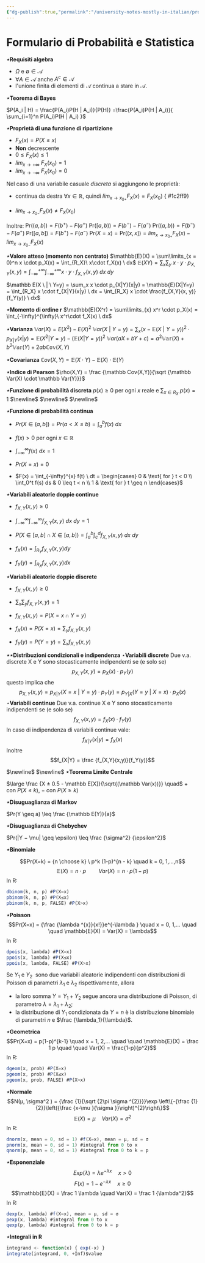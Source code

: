```yaml
---
{"dg-publish":true,"permalink":"/university-notes-mostly-in-italian/probabilita-e-statistica/teoria/formulario/","created":"2023-01-23T17:46:07.041+01:00","updated":"2023-01-23T17:46:07.041+01:00"}
---
```


# Formulario di Probabilità e Statistica
**$\star$Requisiti algebra**
-   $\Omega$ e $\emptyset \in \mathcal{A}$
-   $\forall A \in \mathcal{A}$ anche $A^c \in \mathcal{A}$
-   l'unione finita di elementi di $\mathcal{A}$ continua a stare in $\mathcal{A}$.

**$\star$Teorema di Bayes**

$P(A_i | H) = \frac{P(A_i)P(H | A_i)}{P(H)} =\frac{P(A_i)P(H | A_i)}{ \sum_{i=1}^n P(A_i)P(H | A_i) }$

**$\star$Proprietà di una funzione di ripartizione**
- $F_X(x) = P(X \leq x)$
- **Non** decrescente
- $0 \leq F_X(x) \leq 1$
- $lim_{x \to +\infty} \ F_X(x_{0})= 1$
- $lim_{x \to -\infty} \ F_X(x_{0})= 0$

Nel caso di una variabile casuale *discreta* si aggiungono le proprietà:
- continua da destra $\forall x \in \mathbb R$, quindi $lim_{x \to x_{0+}}F_X(x)= F_X(x_0)$
{ #1c2ff9}

- $lim_{x \to x_{0-}}F_X(x) \neq F_X(x_0)$

Inoltre:
$\text{Pr}((a,b]) = F(b^+) - F(a^+)$
$\text{Pr}([a,b)) = F(b^-) - F(a^-)$
$\text{Pr}((a,b)) = F(b^-) - F(a^+)$
$\text{Pr}([a,b]) = F(b^+) - F(a^-)$
$\text{Pr}(X = x) = \text{Pr}((x,x])= lim_{x \to x_{0+}}F_X(x) - lim_{x \to x_{0-}}F_X(x)$

**$\star$Valore atteso (momento non centrato)**
$\mathbb{E}(X) = \sum\limits_{x = 0}^n x \cdot p_X(x) = \int_{R_X}\ x\cdot f_X(x) \ dx$
$\mathbb{E}(XY) = \sum_x \sum_y \ x \cdot y \cdot p_{X,Y}(x,y) = \int_{-\infty}^{+\infty} \int_{-\infty}^{+\infty} x \cdot y \cdot f_{X,Y}(x,y) \ dx \ dy$

$\mathbb E(X \ | \ Y=y) = \sum_x x \cdot p_{X|Y}(x|y) = \mathbb{E}(X|Y=y) = \int_{R_X} x \cdot f_{X|Y}(x|y) \ dx = \int_{R_X} x \cdot \frac{f_{X,Y}(x, y)}{f_Y(y)} \ dx$

**$\star$Momento di ordine r**
$\mathbb{E}(X^r) = \sum\limits_{x} x^r \cdot p_X(x) = \int_{-\infty}^{\infty}\ x^r\cdot f_X(x) \ dx$

**$\star$Varianza**
$\mathbb Var(X) = E(X^2) - E(X)^2$
$\mathbb Var(X \ | \ Y=y) = \sum_x (x - \mathbb E(X \ | \ Y=y))^2 \cdot p_{X|Y}(x|y) = \mathbb{E}(X^2 | Y = y) - \left( \mathbb{E}(X | Y = y) \right)^ 2$
$\mathbb{V}ar(a X+b Y+c)=a^{2} \mathbb{Var}(X)+b^{2} \mathbb{Var}(Y)+2 a b \mathbb{\mathbb{Cov}}(X, Y)$

**$\star$Covarianza**
$\mathbb Cov(X,Y) = \mathbb E(X \cdot Y) - \mathbb E(X) \cdot \mathbb E(Y)$

**$\star$Indice di Pearson**
$\rho(X,Y) = \frac {\mathbb Cov(X,Y)}{\sqrt {\mathbb Var(X) \cdot \mathbb Var(Y)}}$

**$\star$Funzione di probabilità discreta**
$p(x) \geq 0$ per ogni $x$ reale e $\sum_{x \in R_X} \ p(x) = 1$
$\newline$
$\newline$
$\newline$

**$\star$Funzione di probabilità continua**
- $Pr(X \in (a,b]) = Pr(a < X \leq b) = \int_{a}^{b} f(x) \ dx$

- $f(x) > 0$ per ogni $x \in \mathbb R$

- $\int_{-\infty}^{\infty} f(x) \ dx = 1$

- $Pr(X=x) = 0$

- $F(x) = \int_{-\infty}^{x} f(t) \ dt = \begin{cases} 0 & \text{ for } t < 0 \\ \int_0^t f(s) ds & 0 \leq t < n \\ 1 & \text{ for } t \geq n \end{cases}$

**$\star$Variabili aleatorie doppie continue**
- $f_{X,Y}(x,y) \geq 0$

- $\int_{-\infty}^{\infty} \int_{-\infty}^{\infty} f_{X, Y}(x, y) \ dx \ dy = 1$

- $P(X \in [a,b] \cap X \in [a,b]) = \int_{a}^{b} \int_{c}^{d} f_{X, Y}(x, y) \ dx \ dy$

- $f_X(x) =\int_{R_Y} f_{X,Y}(x,y) dy$

- $f_Y(y) =\int_{R_X} f_{X,Y}(x,y) dx$

**$\star$Variabili aleatorie doppie discrete**
-   $f_{X,Y}(x,y) \geq 0$

-   $\sum_x \sum_y f_{X, Y}(x, y) = 1$

-   $f_{X,Y}(x,y) = P(X=x \cap Y=y)$

-   $f_X(x) = P(X=x) = \sum_y f_{X, Y}(x, y)$

-   $f_Y(y) = P(Y=y) = \sum_x f_{X, Y}(x, y)$

**$\star \star$Distribuzioni condizionali e indipendenza**
$\star$**Variabili discrete**
Due v.a. discrete X e Y sono stocasticamente indipendenti se (e solo se)
$$p_{X,Y}(x,y) = p_X(x) \cdot p_Y(y)$$
questo implica che
$$p_{X,Y}(x,y) = p_{X|Y}(X=x\ | \ Y=y) \cdot p_Y(y) = p_{Y|X}(Y=y\ | \ X=x) \cdot p_X(x) $$
$\star$**Variabili continue**
Due v.a. continue X e Y sono stocasticamente indipendenti se (e solo se)
$$f_{X,Y}(x,y) = f_X(x) \cdot f_Y(y)$$
In caso di indipendenza di variabili continue vale:
$$f_{X|Y}(x|y) = f_X(x)$$
Inoltre
$$f_{X|Y} = \frac {f_{X,Y}(x,y)}{f_Y(y)}$$

$\newline$
$\newline$
**$\star$Teorema Limite Centrale**

$\large \frac {X ± 0.5 - \mathbb E[X]}{\sqrt{(\mathbb Var(x))}} \quad$ $+$ con $P(X \leq k), \ -$ con $P(X \geq k)$


**$\star$Disuguaglianza di Markov**

$Pr(Y \geq a) \leq \frac {\mathbb E(Y)}{a}$

**$\star$Disuguaglianza di Chebychev**

$Pr(|Y − \mu| \geq \epsilon) \leq \frac {\sigma^2} {\epsilon^2}$

**$\star$Binomiale**

$$Pr(X=k) = {n \choose k} \ p^k (1-p)^{n - k} \quad k = 0, 1,...,n$$
$$
\mathbb{E}(X) = n\cdot p
\quad \quad
Var(X) = n\cdot p(1-p)
$$
In R:
```js
dbinom(k, n, p) #P(X=x)
pbinom(k, n, p) #P(X≤x)
pbinom(k, n, p, FALSE) #P(X>x)
```

**$\star$Poisson**
$$Pr(X=x) = {\frac {\lambda ^{x}}{x!}}e^{-\lambda } \quad x = 0, 1,... \quad \quad \mathbb{E}(X) = Var(X) = \lambda$$
In R:
```js
dpois(x, lambda) #P(X=x)
ppois(x, lambda) #P(X≤x)
ppois(x, lambda, FALSE) #P(X>x)
```
Se $Y_1$ e $Y_2$  sono due variabili aleatorie indipendenti con distribuzioni di Poisson di parametri $\lambda_1$ e $\lambda_2$ rispettivamente, allora
- la loro somma $Y=Y_{1}+Y_{2}$ segue ancora una distribuzione di Poisson, di parametro $\lambda =\lambda _{1}+\lambda _{2}$;
- la distribuzione di $Y_{1}$ condizionata da $Y=n$ è la distribuzione binomiale di parametri $n$ e $\frac {\lambda_1}{\lambda}$.

**$\star$Geometrica**
$$Pr(X=x) = p(1-p)^{k-1} \quad x = 1, 2,... \quad \quad \mathbb{E}(X) = \frac 1 p \quad \quad Var(X) = \frac{1-p}{p^2}$$
In R:
```js
dgeom(x, prob) #P(X=x)
pgeom(x, prob) #P(X≤x)
pgeom(x, prob, FALSE) #P(X>x)
```

**$\star$Normale**
$$N(µ, \sigma^2 ) = {\frac {1}{\sqrt {2\pi \sigma ^{2}}}}\exp \left\{-{\frac {1}{2}}\left({\frac {x-\mu }{\sigma }}\right)^{2}\right\}$$
$$\mathbb{E}(X) = µ \quad Var(X) = {\sigma^2}$$
In R:
```js
dnorm(x, mean = 0, sd = 1) #f(X=x), mean = µ, sd = σ
pnorm(x, mean = 0, sd = 1) #integral from 0 to x
qnorm(p, mean = 0, sd = 1) #integral from 0 to k = p
```

**$\star$Esponenziale**
$$Exp(\lambda) = \lambda e^{-\lambda x} \quad x>0 $$
$$F(x) = 1- e^{-\lambda x} \quad x\geq 0$$
$$\mathbb{E}(X) = \frac 1 \lambda \quad Var(X) = \frac 1 {\lambda^2}$$
In R:
```js
dexp(x, lambda) #f(X=x), mean = µ, sd = σ
pexp(x, lambda) #integral from 0 to x
qexp(p, lambda) #integral from 0 to k = p
```

**$\star$Integrali in R**
```js
integrand <- function(x) { exp(-x) }
integrate(integrand, 0, +Inf)$value
```
